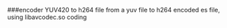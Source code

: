 ###encoder YUV420 to h264 file
    from a yuv file to h264 encoded es file, using libavcodec.so
    coding
